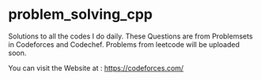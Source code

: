 # problem_solving_cpp
Solutions to all the codes I do daily. 
These Questions are from Problemsets in Codeforces and Codechef.
Problems from leetcode will be uploaded soon.

You can visit the Website at : https://codeforces.com/
